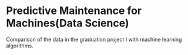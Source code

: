 # Predictive Maintenance for Machines(Data Science)
 Comparison of the data in the graduation project I with machine learning algorithms.

